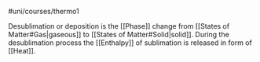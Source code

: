 #uni/courses/thermo1 

Desublimation or deposition is the [[Phase]] change from [[States of Matter#Gas|gaseous]] to [[States of Matter#Solid|solid]]. 
During the desublimation process the [[Enthalpy]] of sublimation is released in form of [[Heat]].